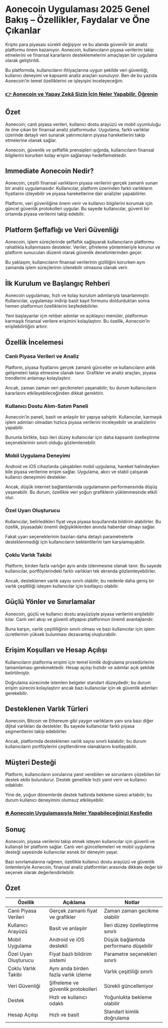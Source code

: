# Aonecoin Uygulaması 2025 Genel Bakış – Özellikler, Faydalar ve Öne Çıkanlar
   
Kripto para piyasası sürekli değişiyor ve bu alanda güvenilir bir analiz platformu önem kazanıyor. Aonecoin, kullanıcıların piyasa verilerini takip etmelerini ve finansal kararlarını desteklemelerini amaçlayan bir uygulama olarak geliştirildi.  

Bu platformda, kullanıcıların ihtiyaçlarına uygun şekilde veri güvenliği, kullanıcı deneyimi ve kapsamlı analiz araçları sunuluyor. Ben de bu yazıda Aonecoin’in temel özelliklerini ve işleyişini inceleyeceğim.  

### [👉  Aonecoin ve Yapay Zekâ Sizin İçin Neler Yapabilir, Öğrenin](https://tinyurl.com/ywr6jvdp)
## Özet  
Aonecoin; canlı piyasa verileri, kullanıcı dostu arayüzü ve mobil uyumluluğu ile öne çıkan bir finansal analiz platformudur. Uygulama, farklı varlıklar üzerinde detaylı veri sunarak yatırımcıların piyasa hareketlerini takip etmelerine olanak sağlar.  

Aonecoin, güvenlik ve şeffaflık prensipleri ışığında, kullanıcıların finansal bilgilerini korurken kolay erişim sağlamayı hedeflemektedir.  

## Immediate Aonecoin Nedir?  
Aonecoin, çeşitli finansal varlıkların piyasa verilerini gerçek zamanlı sunan bir analiz uygulamasıdır. Kullanıcılar, platform üzerinden farklı varlıkların fiyatlarını izleyebilir ve piyasa hareketlerine dair analizler yapabilirler.  

Platform, veri güvenliğine önem verir ve kullanıcı bilgilerini korumak için güncel güvenlik protokolleri uygular. Bu sayede kullanıcılar, güvenli bir ortamda piyasa verilerini takip edebilir.  

## Platform Şeffaflığı ve Veri Güvenliği  
Aonecoin, işlem süreçlerinde şeffaflık sağlayarak kullanıcıların platformu rahatlıkla kullanmasını destekler. Veriler, şifreleme yöntemleriyle korunur ve platform sunucuları düzenli olarak güvenlik denetimlerinden geçer.  

Bu yaklaşım, kullanıcıların finansal verilerinin gizliliğini korurken aynı zamanda işlem süreçlerinin izlenebilir olmasına olanak verir.  

## İlk Kurulum ve Başlangıç Rehberi  
Aonecoin uygulaması, hızlı ve kolay kurulum adımlarıyla tasarlanmıştır. Kullanıcılar, uygulamayı indirip basit kayıt formunu doldurduktan sonra hemen platformun özelliklerini keşfedebilirler.  

Yeni başlayanlar için rehber adımlar ve açıklayıcı menüler, platformun karmaşık finansal verilere erişimini kolaylaştırır. Bu özellik, Aonecoin’in erişilebilirliğini artırır.  

## Özellik İncelemesi  

### Canlı Piyasa Verileri ve Analiz  
Platform, piyasa fiyatlarını gerçek zamanlı günceller ve kullanıcıların anlık gelişmeleri takip etmesine olanak tanır. Grafikler ve analiz araçları, piyasa trendlerini anlamayı kolaylaştırır.  

Ancak, zaman zaman veri gecikmeleri yaşanabilir; bu durum kullanıcıların kararlarını etkileyebileceğinden dikkat gerektirir.  

### Kullanıcı Dostu Alım-Satım Paneli  
Aonecoin’in paneli, basit ve anlaşılır bir yapıya sahiptir. Kullanıcılar, karmaşık işlem adımları olmadan hızlıca piyasa verilerini inceleyebilir ve analizlerini yapabilir.  

Bununla birlikte, bazı ileri düzey kullanıcılar için daha kapsamlı özelleştirme seçeneklerinin sınırlı olduğu gözlemlenebilir.  

### Mobil Uygulama Deneyimi  
Android ve iOS cihazlarda çalışabilen mobil uygulama, hareket halindeyken bile piyasa verilerine erişim sağlar. Uygulama, akıcı ve stabil çalışarak kullanıcı deneyimini destekler.  

Ancak, düşük internet bağlantılarında uygulamanın performansında düşüş yaşanabilir. Bu durum, özellikle veri yoğun grafiklerin yüklenmesinde etkili olur.  

### Özel Uyarı Oluşturucu  
Kullanıcılar, belirledikleri fiyat veya piyasa koşullarında bildirim alabilirler. Bu özellik, piyasadaki önemli değişikliklerden anında haberdar olmayı sağlar.  

Fakat uyarı seçeneklerinin bazıları daha detaylı parametrelerle desteklenmediği için kullanıcıların beklentilerini tam karşılamayabilir.  

### Çoklu Varlık Takibi  
Platform, birden fazla varlığın aynı anda izlenmesine olanak tanır. Bu sayede kullanıcılar, portföylerindeki farklı varlıkları tek ekranda gözlemleyebilirler.  

Ancak, desteklenen varlık sayısı sınırlı olabilir; bu nedenle daha geniş bir varlık çeşitliliği isteyen kullanıcılar için kısıtlayıcı olabilir.  

## Güçlü Yönler ve Sınırlamalar  
Aonecoin, güçlü ve kullanıcı dostu arayüzüyle piyasa verilerini erişilebilir kılar. Canlı veri akışı ve güvenli altyapısı platformun önemli avantajlarıdır.  

Buna karşın, varlık çeşitliliğinin sınırlı olması ve bazı kullanıcılar için işlem ücretlerinin yüksek bulunması dezavantaj oluşturabilir.  

## Erişim Koşulları ve Hesap Açılışı  
Kullanıcıların platforma erişimi için temel kimlik doğrulama prosedürlerini tamamlaması gerekmektedir. Hesap açılışı hızlıdır ve adımlar açık şekilde belirtilmiştir.  

Doğrulama sürecinde istenilen belgeler standart düzeydedir; bu durum erişim sürecini kolaylaştırır ancak bazı kullanıcılar için ek güvenlik adımları gerekebilir.  

## Desteklenen Varlık Türleri  
Aonecoin, Bitcoin ve Ethereum gibi yaygın varlıkların yanı sıra bazı diğer dijital varlıkları da destekler. Bu sayede kullanıcılar farklı piyasa segmentlerini takip edebilirler.  

Ancak, platformda desteklenen varlık sayısı sınırlı kalabilir; bu durum kullanıcıların portföylerini çeşitlendirme olanaklarını kısıtlayabilir.  

## Müşteri Desteği  
Platform, kullanıcıların sorularına yanıt verebilen ve sorunlarını çözebilen bir destek ekibi bulundurur. Destek genellikle hızlı yanıt verir ve kullanıcı odaklıdır.  

Yine de, yoğun dönemlerde destek hattında bekleme süresi artabilir; bu durum kullanıcı deneyimini olumsuz etkileyebilir.  

### [🔥 Aonecoin Uygulamasıyla Neler Yapabileceğinizi Keşfedin](https://tinyurl.com/ywr6jvdp)
## Sonuç  
Aonecoin, piyasa verilerini takip etmek isteyen kullanıcılar için güvenli ve kullanışlı bir platform sağlar. Canlı veri güncellemeleri ve mobil uygulama desteği sayesinde kullanıcılar esnek bir deneyim yaşar.  

Bazı sınırlamalarına rağmen, özellikle kullanıcı dostu arayüzü ve güvenlik önlemleriyle Aonecoin, finansal analiz platformları arasında dikkate değer bir seçenek olarak değerlendirilebilir.  

## Özet  

| Özellik                     | Açıklama                               | Notlar                      |  
|-----------------------------|--------------------------------------|-----------------------------|  
| Canlı Piyasa Verileri       | Gerçek zamanlı fiyat ve grafikler    | Zaman zaman gecikme olabilir |  
| Kullanıcı Arayüzü           | Basit ve anlaşılır                    | İleri düzey özelleştirme sınırlı |  
| Mobil Uygulama              | Android ve iOS destekli               | Düşük bağlantıda performans düşebilir |  
| Özel Uyarı Oluşturucu       | Fiyat bazlı bildirim sistemi          | Parametre seçenekleri sınırlı |  
| Çoklu Varlık Takibi         | Aynı anda birden fazla varlık izleme | Varlık çeşitliliği sınırlı |  
| Veri Güvenliği              | Şifreleme ve güvenlik protokolleri   | Sürekli güncelleniyor |  
| Destek                      | Hızlı ve kullanıcı odaklı             | Yoğunlukta bekleme olabilir |  
| Hesap Açılışı               | Hızlı ve basit                        | Standart kimlik doğrulama |